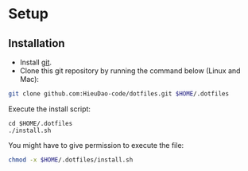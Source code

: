 # Setup

## Installation

- Install [git](https://git-scm.com/downloads).
- Clone this git repository by running the command below (Linux and Mac):

```sh
git clone github.com:HieuDao-code/dotfiles.git $HOME/.dotfiles
```

Execute the install script:

```
cd $HOME/.dotfiles
./install.sh
```

You might have to give permission to execute the file:

```sh
chmod -x $HOME/.dotfiles/install.sh
```
